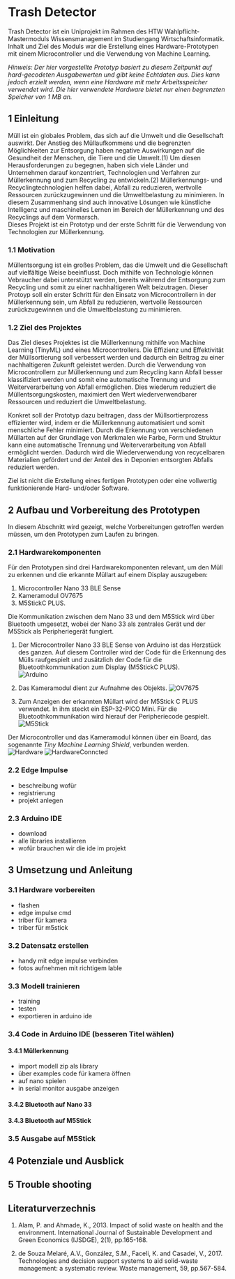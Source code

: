 # Trash Detector

Trash Detector ist ein Uniprojekt im Rahmen des HTW Wahlpflicht-Mastermoduls Wissensmanagement im Studiengang Wirtschaftsinformatik. Inhalt und Ziel des Moduls war die Erstellung eines Hardware-Prototypen mit einem Microcontroller und die Verwendung von Machine Learning.

*Hinweis: Der hier vorgestellte Prototyp basiert zu diesem Zeitpunkt auf hard-gecodeten Ausgabewerten und gibt keine Echtdaten aus. Dies kann jedoch erzielt werden, wenn eine Hardware mit mehr Arbeitsspeicher verwendet wird. Die hier verwendete Hardware bietet nur einen begrenzten Speicher von 1 MB an.*


## 1 Einleitung
Müll ist ein globales Problem, das sich auf die Umwelt und die Gesellschaft auswirkt. Der Anstieg des Müllaufkommens und die begrenzten Möglichkeiten zur Entsorgung haben negative Auswirkungen auf die Gesundheit der Menschen, die Tiere und die Umwelt.(1) Um diesen Herausforderungen zu begegnen, haben sich viele Länder und Unternehmen darauf konzentriert, Technologien und Verfahren zur Müllerkennung und zum Recycling zu entwickeln.(2) Müllerkennungs- und Recyclingtechnologien helfen dabei, Abfall zu reduzieren, wertvolle Ressourcen zurückzugewinnen und die Umweltbelastung zu minimieren. In diesem Zusammenhang sind auch innovative Lösungen wie künstliche Intelligenz und maschinelles Lernen im Bereich der Müllerkennung und des Recyclings auf dem Vormarsch.\
Dieses Projekt ist ein Prototyp und der erste Schritt für die Verwendung von Technologien zur Müllerkennung.

### 1.1 Motivation
Müllentsorgung ist ein großes Problem, das die Umwelt und die Gesellschaft auf vielfältige Weise beeinflusst. Doch mithilfe von Technologie können Vebraucher dabei unterstützt werden, bereits während der Entsorgung zum Recycling und somit zu einer nachhaltigeren Welt beizutragen. Dieser Protoyp soll ein erster Schritt für den Einsatz von Microcontrollern in der Müllerkennung sein, um Abfall zu reduzieren, wertvolle Ressourcen zurückzugewinnen und die Umweltbelastung zu minimieren. 

### 1.2 Ziel des Projektes
Das Ziel dieses Projektes ist die Müllerkennung mithilfe von Machine Learning (TinyML) und eines Microcontrollers.
Die Effizienz und Effektivität der Müllsortierung soll verbessert werden und dadurch ein Beitrag zu einer nachhaltigeren Zukunft geleistet werden. Durch die Verwendung von Microcontrollern zur Müllerkennung und zum Recycling kann Abfall besser klassifiziert werden und somit eine automatische Trennung und Weiterverarbeitung von Abfall ermöglichen. Dies wiederum reduziert die Müllentsorgungskosten, maximiert den Wert wiederverwendbarer Ressourcen und reduziert die Umweltbelastung.

Konkret soll der Prototyp dazu beitragen, dass der Müllsortierprozess effizienter wird, indem er die Müllerkennung automatisiert und somit menschliche Fehler minimiert. Durch die Erkennung von verschiedenen Müllarten auf der Grundlage von Merkmalen wie Farbe, Form und Struktur kann eine automatische Trennung und Weiterverarbeitung von Abfall ermöglicht werden. Dadurch wird die Wiederverwendung von recycelbaren Materialien gefördert und der Anteil des in Deponien entsorgten Abfalls reduziert werden.

Ziel ist nicht die Erstellung eines fertigen Prototypen oder eine vollwertig funktionierende Hard- und/oder Software.

## 2 Aufbau und Vorbereitung des Prototypen
In diesem Abschnitt wird gezeigt, welche Vorbereitungen getroffen werden müssen, um den Prototypen zum Laufen zu bringen.

### 2.1 Hardwarekomponenten
Für den Prototypen sind drei Hardwarekomponenten relevant, um den Müll zu erkennen und die erkannte Müllart auf einem Display auszugeben:
1. Microcontroller Nano 33 BLE Sense
2. Kameramodul OV7675
3. M5StickC PLUS.

Die Kommunikation zwischen dem Nano 33 und dem M5Stick wird über Bluetooth umgesetzt, wobei der Nano 33 als zentrales Gerät und der M5Stick als Peripheriegerät fungiert.

1. Der Microcontroller Nano 33 BLE Sense von Arduino ist das Herzstück des ganzen. Auf diesem Controller wird der Code für die Erkennung des Mülls raufgespielt und zusätzlich der Code für die Bluetoothkommunikation zum Display (M5StickC PLUS). \
![Arduino](images/arduino_nano33_ble_sense.png)

2. Das Kameramodul dient zur Aufnahme des Objekts.
![OV7675](images/camera_OV7675.png)

3. Zum Anzeigen der erkannten Müllart wird der M5Stick C PLUS verwendet. In ihm steckt ein ESP-32-PICO Mini. Für die Bluetoothkommunikation wird hierauf der Peripheriecode gespielt.
![M5Stick](images/M5StickC_PLUS.png)

Der Microcontroller und das Kameramodul können über ein Board, das sogenannte *Tiny Machine Learning Shield*, verbunden werden.\
![Hardware](images/hardware.png)
![HardwareConncted](images/hardware_connected.png)


### 2.2 Edge Impulse
- beschreibung wofür
- registrierung
- projekt anlegen

### 2.3 Arduino IDE
- download
- alle libraries installieren
- wofür brauchen wir die ide im projekt

## 3 Umsetzung und Anleitung

### 3.1 Hardware vorbereiten
- flashen
- edge impulse cmd
- triber für kamera
- triber für m5stick

### 3.2 Datensatz erstellen
- handy mit edge impulse verbinden
- fotos aufnehmen mit richtigem lable

### 3.3 Modell trainieren
- training
- testen
- exportieren in arduino ide

### 3.4 Code in Arduino IDE (besseren Titel wählen)

#### 3.4.1 Müllerkennung
- import modell zip als library
- über examples code für kamera öffnen
- auf nano spielen
- in serial monitor ausgabe anzeigen

#### 3.4.2 Bluetooth auf Nano 33

#### 3.4.3 Bluetooth auf M5Stick

### 3.5 Ausgabe auf M5Stick

## 4 Potenziale und Ausblick

## 5 Trouble shooting

## Literaturverzechnis

1) Alam, P. and Ahmade, K., 2013. Impact of solid waste on health and the environment. International Journal of Sustainable Development and Green Economics (IJSDGE), 2(1), pp.165-168.

2) de Souza Melaré, A.V., González, S.M., Faceli, K. and Casadei, V., 2017. Technologies and decision support systems to aid solid-waste management: a systematic review. Waste management, 59, pp.567-584.

